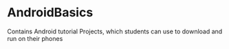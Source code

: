 # AndroidBasics
Contains Android tutorial Projects, which students can use to download and run on their phones
